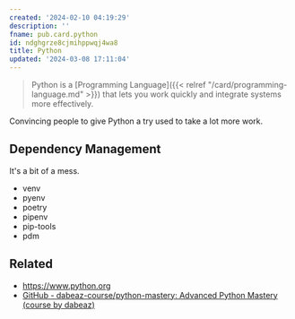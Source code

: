 ```yaml
---
created: '2024-02-10 04:19:29'
description: ''
fname: pub.card.python
id: ndghgrze8cjmihppwqj4wa8
title: Python
updated: '2024-03-08 17:11:04'
---
```


> Python is a [Programming Language]({{< relref "/card/programming-language.md" >}}) that lets you work quickly and integrate systems more effectively.

Convincing people to give Python a try used to take a lot more work.

## Dependency Management

It's a bit of a mess.

- venv
- pyenv
- poetry
- pipenv
- pip-tools
- pdm

## Related

- <https://www.python.org>
- [GitHub - dabeaz-course/python-mastery: Advanced Python Mastery (course by dabeaz)](https://github.com/dabeaz-course/python-mastery)